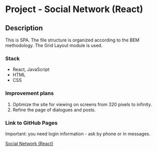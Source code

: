 # Project - Social Network (React)

## Description

This is SPA. The file structure is organized according to the BEM methodology. The Grid Layout module is used.

### Stack

* React, JavaScript
* HTML
* CSS

### Improvement plans

1. Optimize the site for viewing on screens from 320 pixels to infinity. 
2. Refine the page of dialogues and posts.

### Link to GitHub Pages

Important: you need login information - ask by phone or in messages.

[Social Network (React)](https://zvmarina.github.io/social-network-react/#/users)